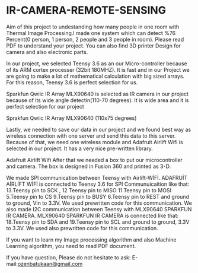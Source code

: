 # IR-CAMERA-REMOTE-SENSING
 Aim of this project to undestanding how many people in one room with Thermal Image Processing.I made one system which can detect %76 Percent(0 person, 1 person, 2 people and 3 people in room). Please read PDF to understand your project. You can also find 3D printer Design for camera and also electronic parts. 

 In our project, we selected Teensy 3.6 as an our Micro-controller because of its ARM cortex processer (32bit 180MHZ). It is fast and in our Project we are going to make a lot of mathematical calculation with big sized arrays. For this reason, Teensy 3.6 is perfect selection for us. 
 

Sparkfun Qwiic IR Array MLX90640 is selected as IR camera in our project because of its wide angle detectin(110-70 degrees). It is wide area and it is perfect selection for our project

 
Sprakfun Qwiic IR Array MLX90640 (110x75 degrees)

Lastly, we needed to save our data in our project and we found best way as wireless connection with one server and send this data to this server. Because of that, we need  one wireless module and  Adafruit Airlift Wifi is selected in our project. It has  a very nice pre-written library.
 
Adafruit Airlift Wifi
After that we needed a box to put our microcontroller and camera. The box is designed in Fusion 360 and printed as 3-D. 


 We made SPI communication between Teensy with Airlift-WİFİ.  ADAFRUİT AİRLİFT WİFİ is connected to Teensy 3.6 for SPI Communuicaition like that: 13.Teensy pin to  SCK , 12 Teensy pin to MISO 11.Teensy pin to MOSI 5.Teensy pin to CS 9.Teensy pin to BUSY 6.Teensy pin to REST and  ground to ground,  Vin to 3.3V. We used prewritten code for this communication.
We also made I2C communication between Teensy with MLX90640 SPARKFUN IR CAMERA. MLX90640 SPARKFUN IR CAMERA is connected like that: 18.Teensy pin to SDA and 19.Teensy pin to SCL and ground to ground, 3.3V to 3.3V. We used also prewritten code for this communication.


If you want to learn my Image processing algorithm and also Machine Learning algorithm, you need to read PDF document.

If you have question, Please do not hesitate to ask:
E-mail:ozenbatukaan@gmail.com

